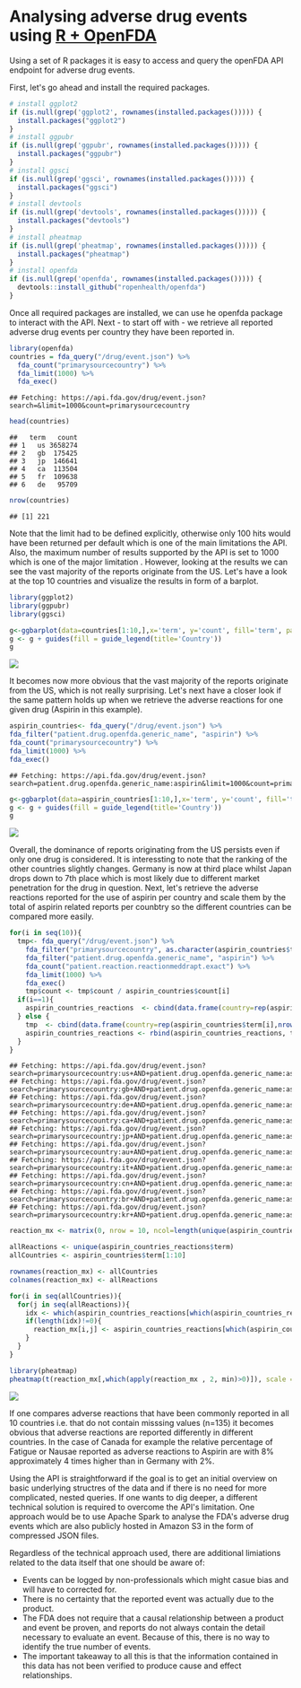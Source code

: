 # Analysing adverse drug events using [R + OpenFDA](https://open.fda.gov/drug/event/)

Using a set of R packages it is easy to access and query the openFDA API endpoint for adverse drug events.

First, let's go ahead and install the required packages.

```r
# install ggplot2
if (is.null(grep('ggplot2', rownames(installed.packages())))) {
  install.packages("ggplot2")
}
# install ggpubr
if (is.null(grep('ggpubr', rownames(installed.packages())))) {
  install.packages("ggpubr")
}
# install ggsci
if (is.null(grep('ggsci', rownames(installed.packages())))) {
  install.packages("ggsci")
}
# install devtools
if (is.null(grep('devtools', rownames(installed.packages())))) {
  install.packages("devtools")
}
# install pheatmap
if (is.null(grep('pheatmap', rownames(installed.packages())))) {
  install.packages("pheatmap")
}
# install openfda
if (is.null(grep('openfda', rownames(installed.packages())))) {
  devtools::install_github("ropenhealth/openfda")
}
```

Once all required packages are installed, we can use he openfda package to interact with the API. Next - to start off with - we retrieve all reported adverse drug events per country they have been reported in.


```r
library(openfda)
countries = fda_query("/drug/event.json") %>%
  fda_count("primarysourcecountry") %>%
  fda_limit(1000) %>%
  fda_exec()
```

```
## Fetching: https://api.fda.gov/drug/event.json?search=&limit=1000&count=primarysourcecountry
```

```r
head(countries)
```

```
##   term   count
## 1   us 3658274
## 2   gb  175425
## 3   jp  146641
## 4   ca  113504
## 5   fr  109638
## 6   de   95709
```

```r
nrow(countries)
```

```
## [1] 221
```

Note that the limit had to be defined explicitly, otherwise only 100 hits would have been returned per default which is one of the main limitations the API. Also, the maximum number of results supported by the API is set to 1000 which is one of the major limitation . However, looking at the results we can see the vast majority of the reports originate from the US. Let's have a look at the top 10 countries and visualize the results in form of a barplot.

```r
library(ggplot2)
library(ggpubr)
library(ggsci)

g<-ggbarplot(data=countries[1:10,],x='term', y='count', fill='term', palette = pal_d3("category10")(10), title = 'Number of adverse drug reports by country' , xlab = 'Country', ylab = 'Number of reports')
g <- g + guides(fill = guide_legend(title='Country'))
g
```

![](unnamed-chunk-3-1.png)<!-- -->

It becomes now more obvious that the vast majority of the reports originate from the US, which is not really surprising. Let's next have a closer look if the same pattern holds up when we retrieve the adverse reactions for one given drug (Aspirin in this example).

```r
aspirin_countries<- fda_query("/drug/event.json") %>%
fda_filter("patient.drug.openfda.generic_name", "aspirin") %>%
fda_count("primarysourcecountry") %>%
fda_limit(1000) %>%
fda_exec()
```

```
## Fetching: https://api.fda.gov/drug/event.json?search=patient.drug.openfda.generic_name:aspirin&limit=1000&count=primarysourcecountry
```

```r
g<-ggbarplot(data=aspirin_countries[1:10,],x='term', y='count', fill='term', palette = pal_d3("category10")(10), title = 'Number of Aspirin-related adverse drug reports by country' , xlab = 'Country', ylab = 'Number of reports')
g <- g + guides(fill = guide_legend(title='Country'))
g
```

![](unnamed-chunk-4-1.png)<!-- -->

Overall, the dominance of reports originating from the US persists even if only one drug is considered. It is interessting to note that the ranking of the other countries slightly changes. Germany is now at third place whilst Japan drops down to 7th place which is most likely due to different market penetration for the drug in question. Next, let's retrieve the adverse reactions reported for the use of aspirin per country and scale them by the total of aspirin related reports per counbtry so the different countries can be compared more easily.


```r
for(i in seq(10)){
  tmp<- fda_query("/drug/event.json") %>%
    fda_filter("primarysourcecountry", as.character(aspirin_countries$term[i])) %>%
    fda_filter("patient.drug.openfda.generic_name", "aspirin") %>%
    fda_count("patient.reaction.reactionmeddrapt.exact") %>%
    fda_limit(1000) %>%
    fda_exec()
    tmp$count <- tmp$count / aspirin_countries$count[i]
  if(i==1){
    aspirin_countries_reactions  <- cbind(data.frame(country=rep(aspirin_countries$term[i],nrow(tmp))), tmp)
  } else {
    tmp  <- cbind(data.frame(country=rep(aspirin_countries$term[i],nrow(tmp))), tmp)
    aspirin_countries_reactions <- rbind(aspirin_countries_reactions, tmp)
  }
}
```

```
## Fetching: https://api.fda.gov/drug/event.json?search=primarysourcecountry:us+AND+patient.drug.openfda.generic_name:aspirin&limit=1000&count=patient.reaction.reactionmeddrapt.exact 
## Fetching: https://api.fda.gov/drug/event.json?search=primarysourcecountry:gb+AND+patient.drug.openfda.generic_name:aspirin&limit=1000&count=patient.reaction.reactionmeddrapt.exact 
## Fetching: https://api.fda.gov/drug/event.json?search=primarysourcecountry:de+AND+patient.drug.openfda.generic_name:aspirin&limit=1000&count=patient.reaction.reactionmeddrapt.exact 
## Fetching: https://api.fda.gov/drug/event.json?search=primarysourcecountry:ca+AND+patient.drug.openfda.generic_name:aspirin&limit=1000&count=patient.reaction.reactionmeddrapt.exact 
## Fetching: https://api.fda.gov/drug/event.json?search=primarysourcecountry:jp+AND+patient.drug.openfda.generic_name:aspirin&limit=1000&count=patient.reaction.reactionmeddrapt.exact 
## Fetching: https://api.fda.gov/drug/event.json?search=primarysourcecountry:au+AND+patient.drug.openfda.generic_name:aspirin&limit=1000&count=patient.reaction.reactionmeddrapt.exact 
## Fetching: https://api.fda.gov/drug/event.json?search=primarysourcecountry:it+AND+patient.drug.openfda.generic_name:aspirin&limit=1000&count=patient.reaction.reactionmeddrapt.exact 
## Fetching: https://api.fda.gov/drug/event.json?search=primarysourcecountry:cn+AND+patient.drug.openfda.generic_name:aspirin&limit=1000&count=patient.reaction.reactionmeddrapt.exact 
## Fetching: https://api.fda.gov/drug/event.json?search=primarysourcecountry:br+AND+patient.drug.openfda.generic_name:aspirin&limit=1000&count=patient.reaction.reactionmeddrapt.exact 
## Fetching: https://api.fda.gov/drug/event.json?search=primarysourcecountry:kr+AND+patient.drug.openfda.generic_name:aspirin&limit=1000&count=patient.reaction.reactionmeddrapt.exact
```

```r
reaction_mx <- matrix(0, nrow = 10, ncol=length(unique(aspirin_countries_reactions$term)))

allReactions <- unique(aspirin_countries_reactions$term)
allCountries <- aspirin_countries$term[1:10]

rownames(reaction_mx) <- allCountries
colnames(reaction_mx) <- allReactions

for(i in seq(allCountries)){
  for(j in seq(allReactions)){
    idx <- which(aspirin_countries_reactions[which(aspirin_countries_reactions$country==allCountries[i]),]$term==allReactions[j])
    if(length(idx)!=0){
      reaction_mx[i,j] <- aspirin_countries_reactions[which(aspirin_countries_reactions$country==allCountries[i])[idx],3]
    }  
  }
}

library(pheatmap)
pheatmap(t(reaction_mx[,which(apply(reaction_mx , 2, min)>0)]), scale = 'none', cellheight = 10, cellwidth=20, fontsize = 6)
```

![](unnamed-chunk-5-1.png)<!-- -->

If one compares adverse reactions that have been commonly reported in all 10 countries i.e. that do not contain misssing values (n=135) it becomes obvious that adverse reactions are reported differently in different countries. In the case of Canada for example the relative percentage of Fatigue or Nausae reported as adverse reactions to Aspirin are with 8% approximately 4 times higher than in Germany with 2%. 


Using the API is straightforward if the goal is to get an initial overview on basic underlying structres of the data and if there is no need for more complicated, nested queries. If one wants to dig deeper, a different technical solution is required to overcome the API's limitation. One approach would be to use Apache Spark to analyse the FDA's adverse drug events which are also publicly hosted in Amazon S3 in the form of compressed JSON files.

Regardless of the technical approach used, there are additional limiations related to the data itself that one should be aware of:

* Events can be logged by non-professionals which might casue bias and will have to corrected for.
*	There is no certainty that the reported event was actually due to the product. 
*	The FDA does not require that a causal relationship between a product and event be proven, and reports do not always contain the detail necessary to evaluate an event. Because of this, there is no way to identify the true number of events.
*	The important takeaway to all this is that the information contained in this data has not been verified to produce cause and effect relationships. 
